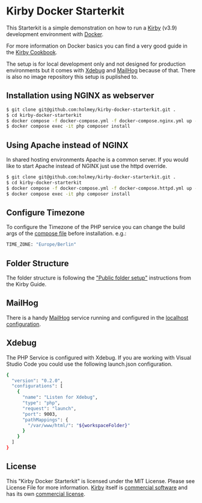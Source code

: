 # Kirby Docker Starterkit

This Starterkit is a simple demonstration on how to run a [Kirby](https://getkirby.com/) (v3.9) development environment with [Docker](https://www.docker.com/).

For more information on Docker basics you can find a very good guide in the [Kirby Cookbook](https://getkirby.com/docs/cookbook/setup/kirby-meets-docker#example-4-docker-compose).

The setup is for local development only and not designed for production environments but it comes with [Xdebug](#xdebug) and [MailHog](#mailhog) because of that. There is also no image repository this setup is puplished to.

## Installation using NGINX as webserver

```bash
$ git clone git@github.com:holmey/kirby-docker-starterkit.git .
$ cd kirby-docker-starterkit
$ docker compose -f docker-compose.yml -f docker-compose.nginx.yml up -d
$ docker compose exec -it php composer install
```

## Using Apache instead of NGINX

In shared hosting environments Apache is a common server.
If you would like to start Apache instead of NGINX just use the httpd override.

```bash
$ git clone git@github.com:holmey/kirby-docker-starterkit.git .
$ cd kirby-docker-starterkit
$ docker compose -f docker-compose.yml -f docker-compose.httpd.yml up -d
$ docker compose exec -it php composer install
```

## Configure Timezone

To configure the Timezone of the PHP service you can change the build args of the [compose file](./docker-compose.yml) before installation. e.g.:

```bash
TIME_ZONE: "Europe/Berlin"
```

## Folder Structure

The folder structure is following the ["Public folder setup"](https://getkirby.com/docs/guide/configuration#custom-folder-setup__public-folder-setup) instructions from the Kirby Guide.

## MailHog

There is a handy [MailHog](https://github.com/mailhog/MailHog) service running and configured in the [localhost configuration](./site/config/config.localhost.php).

## Xdebug

The PHP Service is configured with Xdebug. If you are working with Visual Studio Code you could use the following launch.json configuration.

```bash
{
  "version": "0.2.0",
  "configurations": [
    {
      "name": "Listen for Xdebug",
      "type": "php",
      "request": "launch",
      "port": 9003,
      "pathMappings": {
        "/var/www/html/": "${workspaceFolder}"
      }
    }
  ]
}

```

## License

This "Kirby Docker Starterkit" is licensed under the MIT License. Please see License File for more information. [Kirby](https://getkirby.com/) itself is [commercial software](https://getkirby.com/buy) and has its own [commercial license](https://getkirby.com/license).
